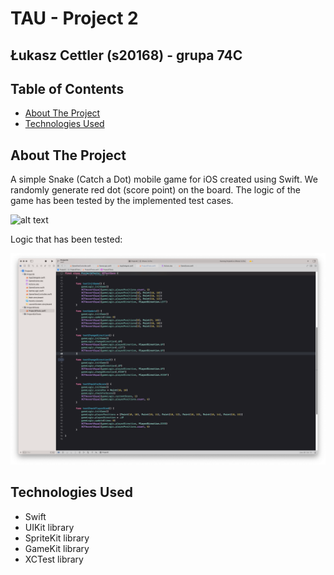 # TAU - Project 2

## Łukasz Cettler (s20168) - grupa 74C

<!-- TABLE OF CONTENTS -->
## Table of Contents

* [About The Project](#about-the-project)
* [Technologies Used](#technologies-used)

<!-- ABOUT THE PROJECT -->
## About The Project

A simple Snake (Catch a Dot) mobile game for iOS created using Swift. We randomly generate red dot (score point) on the board. The logic of the game has been tested by the implemented test cases.

![alt text](https://github.com/lukaszcettler/TAU/blob/main/Project6/CatchaDotTest.gif)

Logic that has been tested:

![alt text](https://github.com/lukaszcettler/TAU/blob/main/Project6/ShowTests.png)

## Technologies Used

* Swift
* UIKit library
* SpriteKit library
* GameKit library
* XCTest library
